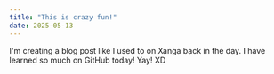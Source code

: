 ```yaml
---
title: "This is crazy fun!"
date: 2025-05-13
---
```

I'm creating a blog post like I used to on Xanga back in the day. I have learned so much on GitHub today! Yay! XD
